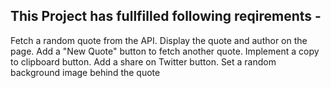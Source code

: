 ## This Project has fullfilled following reqirements - 
Fetch a random quote from the API.
Display the quote and author on the page.
Add a "New Quote" button to fetch another quote.
Implement a copy to clipboard button.
Add a share on Twitter button.
Set a random background image behind the quote